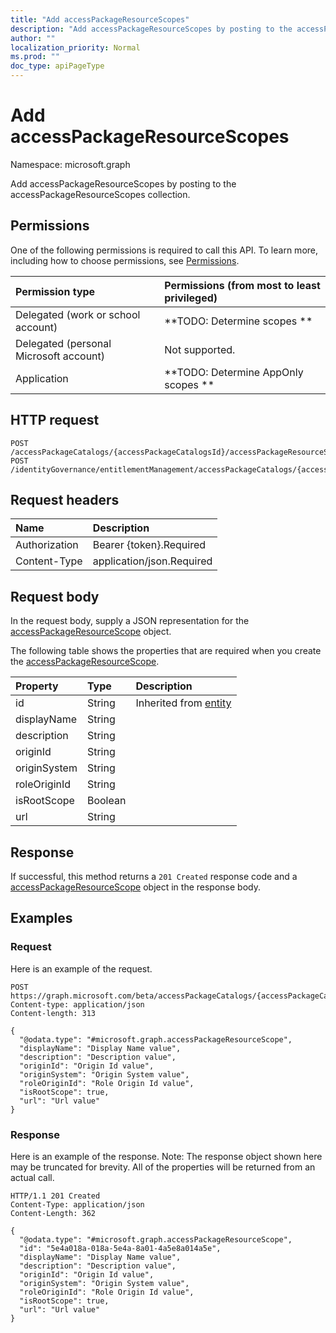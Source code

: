 ```yaml
---
title: "Add accessPackageResourceScopes"
description: "Add accessPackageResourceScopes by posting to the accessPackageResourceScopes collection."
author: ""
localization_priority: Normal
ms.prod: ""
doc_type: apiPageType
---
```


# Add accessPackageResourceScopes

Namespace: microsoft.graph

Add accessPackageResourceScopes by posting to the accessPackageResourceScopes collection.

## Permissions
One of the following permissions is required to call this API. To learn more, including how to choose permissions, see [Permissions](/concepts/permissions-reference.md).

|Permission type|Permissions (from most to least privileged)|
|:---|:---|
|Delegated (work or school account)|**TODO: Determine scopes **|
|Delegated (personal Microsoft account)|Not supported.|
|Application|**TODO: Determine AppOnly scopes **|

## HTTP request
<!-- {
  "blockType": "ignored"
}
-->
``` http
POST /accessPackageCatalogs/{accessPackageCatalogsId}/accessPackageResourceScopes/$ref
POST /identityGovernance/entitlementManagement/accessPackageCatalogs/{accessPackageCatalogId}/accessPackageResourceScopes/$ref
```

## Request headers
|Name|Description|
|:---|:---|
|Authorization|Bearer {token}.Required|
|Content-Type|application/json.Required|

## Request body
In the request body, supply a JSON representation for the [accessPackageResourceScope](../resources/accesspackageresourcescope.md) object.

The following table shows the properties that are required when you create the [accessPackageResourceScope](../resources/accesspackageresourcescope.md).

|Property|Type|Description|
|:---|:---|:---|
|id|String| Inherited from [entity](../resources/entity.md)|
|displayName|String||
|description|String||
|originId|String||
|originSystem|String||
|roleOriginId|String||
|isRootScope|Boolean||
|url|String||



## Response
If successful, this method returns a `201 Created` response code and a [accessPackageResourceScope](../resources/accesspackageresourcescope.md) object in the response body.

## Examples

### Request
Here is an example of the request.
<!-- {
  "blockType": "request",
  "name": "create_accesspackageresourcescope_from_"
}
-->
``` http
POST https://graph.microsoft.com/beta/accessPackageCatalogs/{accessPackageCatalogsId}/accessPackageResourceScopes
Content-type: application/json
Content-length: 313

{
  "@odata.type": "#microsoft.graph.accessPackageResourceScope",
  "displayName": "Display Name value",
  "description": "Description value",
  "originId": "Origin Id value",
  "originSystem": "Origin System value",
  "roleOriginId": "Role Origin Id value",
  "isRootScope": true,
  "url": "Url value"
}
```

### Response
Here is an example of the response. Note: The response object shown here may be truncated for brevity. All of the properties will be returned from an actual call.
<!-- {
  "blockType": "response",
  "truncated": true,
  "@odata.type": "microsoft.graph.accesspackageresourcescope"
}
-->
``` http
HTTP/1.1 201 Created
Content-Type: application/json
Content-Length: 362

{
  "@odata.type": "#microsoft.graph.accessPackageResourceScope",
  "id": "5e4a018a-018a-5e4a-8a01-4a5e8a014a5e",
  "displayName": "Display Name value",
  "description": "Description value",
  "originId": "Origin Id value",
  "originSystem": "Origin System value",
  "roleOriginId": "Role Origin Id value",
  "isRootScope": true,
  "url": "Url value"
}
```

